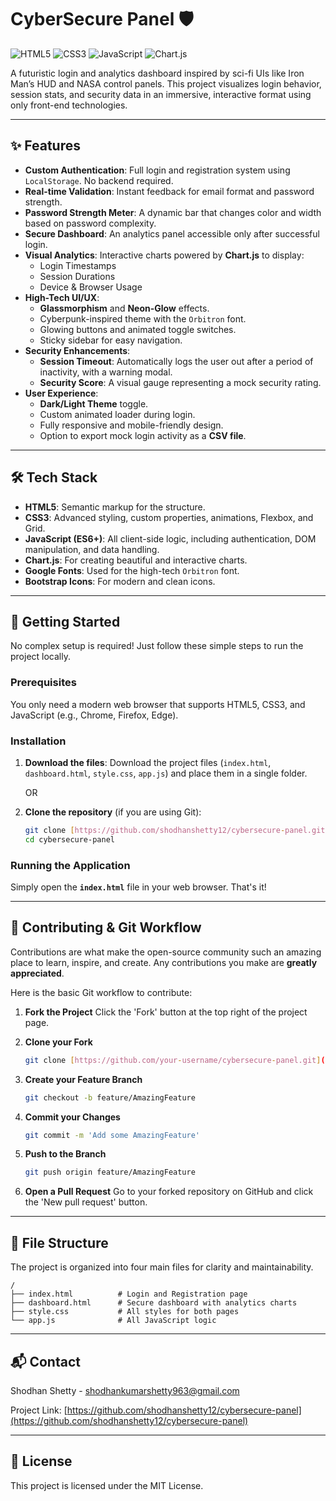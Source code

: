 # CyberSecure Panel 🛡️

![HTML5](https://img.shields.io/badge/html5-%23E34F26.svg?style=for-the-badge&logo=html5&logoColor=white)
![CSS3](https://img.shields.io/badge/css3-%231572B6.svg?style=for-the-badge&logo=css3&logoColor=white)
![JavaScript](https://img.shields.io/badge/javascript-%23323330.svg?style=for-the-badge&logo=javascript&logoColor=%23F7DF1E)
![Chart.js](https://img.shields.io/badge/chart.js-F5788D.svg?style=for-the-badge&logo=chart.js&logoColor=white)

A futuristic login and analytics dashboard inspired by sci-fi UIs like Iron Man’s HUD and NASA control panels. This project visualizes login behavior, session stats, and security data in an immersive, interactive format using only front-end technologies.

---

## ✨ Features

-   **Custom Authentication**: Full login and registration system using `LocalStorage`. No backend required.
-   **Real-time Validation**: Instant feedback for email format and password strength.
-   **Password Strength Meter**: A dynamic bar that changes color and width based on password complexity.
-   **Secure Dashboard**: An analytics panel accessible only after successful login.
-   **Visual Analytics**: Interactive charts powered by **Chart.js** to display:
    -   Login Timestamps
    -   Session Durations
    -   Device & Browser Usage
-   **High-Tech UI/UX**:
    -   **Glassmorphism** and **Neon-Glow** effects.
    -   Cyberpunk-inspired theme with the `Orbitron` font.
    -   Glowing buttons and animated toggle switches.
    -   Sticky sidebar for easy navigation.
-   **Security Enhancements**:
    -   **Session Timeout**: Automatically logs the user out after a period of inactivity, with a warning modal.
    -   **Security Score**: A visual gauge representing a mock security rating.
-   **User Experience**:
    -   **Dark/Light Theme** toggle.
    -   Custom animated loader during login.
    -   Fully responsive and mobile-friendly design.
    -   Option to export mock login activity as a **CSV file**.

---

## 🛠️ Tech Stack

-   **HTML5**: Semantic markup for the structure.
-   **CSS3**: Advanced styling, custom properties, animations, Flexbox, and Grid.
-   **JavaScript (ES6+)**: All client-side logic, including authentication, DOM manipulation, and data handling.
-   **Chart.js**: For creating beautiful and interactive charts.
-   **Google Fonts**: Used for the high-tech `Orbitron` font.
-   **Bootstrap Icons**: For modern and clean icons.

---

## 🚀 Getting Started

No complex setup is required! Just follow these simple steps to run the project locally.

### Prerequisites

You only need a modern web browser that supports HTML5, CSS3, and JavaScript (e.g., Chrome, Firefox, Edge).

### Installation

1.  **Download the files**:
    Download the project files (`index.html`, `dashboard.html`, `style.css`, `app.js`) and place them in a single folder.

    OR

2.  **Clone the repository** (if you are using Git):
    ```sh
    git clone [https://github.com/shodhanshetty12/cybersecure-panel.git](https://github.com/shodhanshetty12/cybersecure-panel.git)
    cd cybersecure-panel
    ```

### Running the Application

Simply open the **`index.html`** file in your web browser. That's it!

---

## 🤝 Contributing & Git Workflow

Contributions are what make the open-source community such an amazing place to learn, inspire, and create. Any contributions you make are **greatly appreciated**.

Here is the basic Git workflow to contribute:

1.  **Fork the Project**
    Click the 'Fork' button at the top right of the project page.

2.  **Clone your Fork**
    ```sh
    git clone [https://github.com/your-username/cybersecure-panel.git](https://github.com/your-username/cybersecure-panel.git)
    ```

3.  **Create your Feature Branch**
    ```sh
    git checkout -b feature/AmazingFeature
    ```

4.  **Commit your Changes**
    ```sh
    git commit -m 'Add some AmazingFeature'
    ```

5.  **Push to the Branch**
    ```sh
    git push origin feature/AmazingFeature
    ```

6.  **Open a Pull Request**
    Go to your forked repository on GitHub and click the 'New pull request' button.

---

## 📂 File Structure

The project is organized into four main files for clarity and maintainability.

```
/
├── index.html          # Login and Registration page
├── dashboard.html      # Secure dashboard with analytics charts
├── style.css           # All styles for both pages
└── app.js              # All JavaScript logic
```

---

## 📬 Contact

Shodhan Shetty - shodhankumarshetty963@gmail.com

Project Link: [https://github.com/shodhanshetty12/cybersecure-panel](https://github.com/shodhanshetty12/cybersecure-panel)

---

## 📄 License

This project is licensed under the MIT License.
